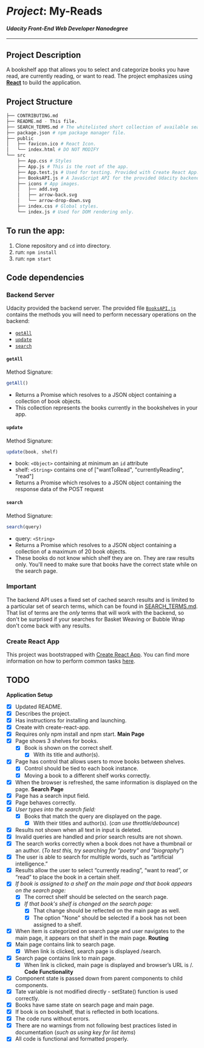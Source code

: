 # _Project_: My-Reads
#### _Udacity Front-End Web Developer Nanodegree_
---

## Project Description
A bookshelf app that allows you to select and categorize books you have read, are currently reading, or want to read. The project emphasizes using **[React](https://reactjs.org/)** to build the application.

## Project Structure
```bash
├── CONTRIBUTING.md
├── README.md - This file.
├── SEARCH_TERMS.md # The whitelisted short collection of available search terms.
├── package.json # npm package manager file.
├── public
│   ├── favicon.ico # React Icon.
│   └── index.html # DO NOT MODIFY
└── src
    ├── App.css # Styles
    ├── App.js # This is the root of the app.
    ├── App.test.js # Used for testing. Provided with Create React App.
    ├── BooksAPI.js # A JavaScript API for the provided Udacity backend. Instructions for the methods are below.
    ├── icons # App images.
    │   ├── add.svg
    │   ├── arrow-back.svg
    │   └── arrow-drop-down.svg
    ├── index.css # Global styles.
    └── index.js # Used for DOM rendering only.
```
## To run the app:

1. Clone repository and `cd` into directory.
2. run: `npm install`
3. run: `npm start`

## Code dependencies

### Backend Server

Udacity provided the backend server. The provided file [`BooksAPI.js`](src/BooksAPI.js) contains the methods you will need to perform necessary operations on the backend:

* [`getAll`](#getall)
* [`update`](#update)
* [`search`](#search)

#### `getAll`

Method Signature:

```js
getAll()
```

* Returns a Promise which resolves to a JSON object containing a collection of book objects.
* This collection represents the books currently in the bookshelves in your app.

#### `update`

Method Signature:

```js
update(book, shelf)
```

* book: `<Object>` containing at minimum an `id` attribute
* shelf: `<String>` contains one of ["wantToRead", "currentlyReading", "read"]  
* Returns a Promise which resolves to a JSON object containing the response data of the POST request

#### `search`

Method Signature:

```js
search(query)
```

* query: `<String>`
* Returns a Promise which resolves to a JSON object containing a collection of a maximum of 20 book objects.
* These books do not know which shelf they are on. They are raw results only. You'll need to make sure that books have the correct state while on the search page.

### Important
The backend API uses a fixed set of cached search results and is limited to a particular set of search terms, which can be found in [SEARCH_TERMS.md](SEARCH_TERMS.md). That list of terms are the _only_ terms that will work with the backend, so don't be surprised if your searches for Basket Weaving or Bubble Wrap don't come back with any results.

### Create React App

This project was bootstrapped with [Create React App](https://github.com/facebookincubator/create-react-app). You can find more information on how to perform common tasks [here](https://github.com/facebookincubator/create-react-app/blob/master/packages/react-scripts/template/README.md).


## TODO

**Application Setup**
- [x] Updated README.
 - [x] Describes the project.
 - [x] Has instructions for installing and launching.
- [x] Create with create-react-app.
 - [x] Requires only npm install and npm start.
**Main Page**
- [x] Page shows 3 shelves for books.
  - [x] Book is shown on the correct shelf.
    - [x] With its title and author(s).
- [x] Page has control that allows users to move books between shelves.
  - [x] Control should be tied to each book instance.
  - [x] Moving a book to a different shelf works correctly.
- [x] When the browser is refreshed, the same information is displayed on the page.
**Search Page**
- [x] Page has a search input field.
- [x] Page behaves correctly.
- [x] *User types into the search field:*
    - [x] Books that match the query are displayed on the page.
      - [x] With their titles and author(s). (*can use throttle/debounce*)
- [x] Results not shown when all text in input is deleted.
- [x] Invalid queries are handled and prior search results are not shown.
- [x] The search works correctly when a book does not have a thumbnail or an author. (*To test this, try searching for "poetry" and "biography*")
- [x] The user is able to search for multiple words, such as “artificial intelligence.”
- [x] Results allow the user to select “currently reading”, “want to read”, or “read” to place the book in a certain shelf.
- [x] *If book is assigned to a shelf on the main page and that book appears on the search page:*
  - [x] The correct shelf should be selected on the search page.
  - [x] *If that book's shelf is changed on the search page:*
    - [x] That change should be reflected on the main page as well.
    - [x] The option "None" should be selected if a book has not been assigned to a shelf.
- [x] When item is categorized on search page and user navigates to the main page, it appears on that shelf in the main page.
**Routing**
- [x] Main page contains link to search page.
  - [x] When link is clicked, search page is displayed  /search.
- [x] Search page contains link to main page.
  - [x] When link is clicked, main page is displayed and browser’s URL is /.
**Code Functionality**
- [x] Component state is passed down from parent components to child components.
- [x] Tate variable is not modified directly - setState() function is used correctly.
- [x] Books have same state on search page and main page.
- [x] If book is on bookshelf, that is reflected in both locations.
- [x] The code runs without errors.
- [x] There are no warnings from not following best practices listed in documentation (*such as using key for list items*)
- [x] All code is functional and formatted properly.
